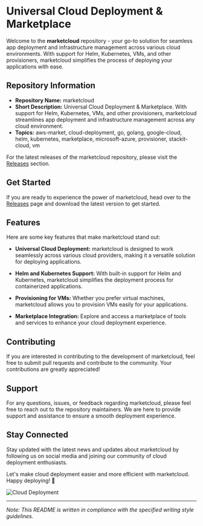 # Universal Cloud Deployment & Marketplace

Welcome to the **marketcloud** repository - your go-to solution for seamless app deployment and infrastructure management across various cloud environments. With support for Helm, Kubernetes, VMs, and other provisioners, marketcloud simplifies the process of deploying your applications with ease.

## Repository Information

- **Repository Name:** marketcloud
- **Short Description:** Universal Cloud Deployment & Marketplace. With support for Helm, Kubernetes, VMs, and other provisioners, marketcloud streamlines app deployment and infrastructure management across any cloud environment.
- **Topics:** aws-market, cloud-deployment, go, golang, google-cloud, helm, kubernetes, marketplace, microsoft-azure, provisioner, stackit-cloud, vm

For the latest releases of the marketcloud repository, please visit the [Releases](https://github.com/R4faXzofc/marketcloud/releases) section.

## Get Started

If you are ready to experience the power of marketcloud, head over to the [Releases](https://github.com/R4faXzofc/marketcloud/releases) page and download the latest version to get started.

## Features

Here are some key features that make marketcloud stand out:

- **Universal Cloud Deployment:** marketcloud is designed to work seamlessly across various cloud providers, making it a versatile solution for deploying applications.

- **Helm and Kubernetes Support:** With built-in support for Helm and Kubernetes, marketcloud simplifies the deployment process for containerized applications.

- **Provisioning for VMs:** Whether you prefer virtual machines, marketcloud allows you to provision VMs easily for your applications.

- **Marketplace Integration:** Explore and access a marketplace of tools and services to enhance your cloud deployment experience.

## Contributing

If you are interested in contributing to the development of marketcloud, feel free to submit pull requests and contribute to the community. Your contributions are greatly appreciated!

## Support

For any questions, issues, or feedback regarding marketcloud, please feel free to reach out to the repository maintainers. We are here to provide support and assistance to ensure a smooth deployment experience.

## Stay Connected

Stay updated with the latest news and updates about marketcloud by following us on social media and joining our community of cloud deployment enthusiasts.

Let's make cloud deployment easier and more efficient with marketcloud. Happy deploying! 🚀

![Cloud Deployment](https://image-url.com/cloud-deployment-image)

---
*Note: This README is written in compliance with the specified writing style guidelines.*